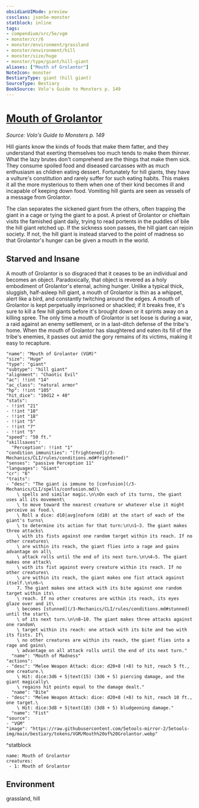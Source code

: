 ```yaml
---
obsidianUIMode: preview
cssclass: json5e-monster
statblock: inline
tags:
- compendium/src/5e/vgm
- monster/cr/6
- monster/environment/grassland
- monster/environment/hill
- monster/size/huge
- monster/type/giant/hill-giant
aliases: ["Mouth of Grolantor"]
NoteIcon: monster
BestiaryType: giant (hill giant)
SourceType: Bestiary
BookSource: Volo's Guide to Monsters p. 149
---
```

# [Mouth of Grolantor](3-Mechanics\CLI\bestiary\giant/mouth-of-grolantor-vgm.md)
*Source: Volo's Guide to Monsters p. 149*  

Hill giants know the kinds of foods that make them fatter, and they understand that exerting themselves too much tends to make them thinner. What the lazy brutes don't comprehend are the things that make them sick. They consume spoiled food and diseased carcasses with as much enthusiasm as children eating dessert. Fortunately for hill giants, they have a vulture's constitution and rarely suffer for such eating habits. This makes it all the more mysterious to them when one of their kind becomes ill and incapable of keeping down food. Vomiting hill giants are seen as vessels of a message from Grolantor.

The clan separates the sickened giant from the others, often trapping the giant in a cage or tying the giant to a post. A priest of Grolantor or chieftain visits the famished giant daily, trying to read portents in the puddles of bile the hill giant retched up. If the sickness soon passes, the hill giant can rejoin society. If not, the hill giant is instead starved to the point of madness so that Grolantor's hunger can be given a mouth in the world.

## Starved and Insane

A mouth of Grolantor is so disgraced that it ceases to be an individual and becomes an object. Paradoxically, that object is revered as a holy embodiment of Grolantor's eternal, aching hunger. Unlike a typical thick, sluggish, half-asleep hill giant, a mouth of Grolantor is thin as a whippet, alert like a bird, and constantly twitching around the edges. A mouth of Grolantor is kept perpetually imprisoned or shackled; if it breaks free, it's sure to kill a few hill giants before it's brought down or it sprints away on a killing spree. The only time a mouth of Grolantor is set loose is during a war, a raid against an enemy settlement, or in a last-ditch defense of the tribe's home. When the mouth of Grolantor has slaughtered and eaten its fill of the tribe's enemies, it passes out amid the gory remains of its victims, making it easy to recapture.

```statblock
"name": "Mouth of Grolantor (VGM)"
"size": "Huge"
"type": "giant"
"subtype": "hill giant"
"alignment": "Chaotic Evil"
"ac": !!int "14"
"ac_class": "natural armor"
"hp": !!int "105"
"hit_dice": "10d12 + 40"
"stats":
- !!int "21"
- !!int "10"
- !!int "18"
- !!int "5"
- !!int "7"
- !!int "5"
"speed": "50 ft."
"skillsaves":
  "Perception": !!int "1"
"condition_immunities": "[frightened](/3-Mechanics/CLI/rules/conditions.md#frightened)"
"senses": "passive Perception 11"
"languages": "Giant"
"cr": "6"
"traits":
- "desc": "The giant is immune to [confusion](/3-Mechanics/CLI/spells/confusion.md)\
    \ spells and similar magic.\n\nOn each of its turns, the giant uses all its movement\
    \ to move toward the nearest creature or whatever else it might perceive as food.\
    \ Roll a dice: d10|avg|noform (d10) at the start of each of the giant's turns\
    \ to determine its action for that turn:\n\n1–3. The giant makes three attacks\
    \ with its fists against one random target within its reach. If no other creatures\
    \ are within its reach, the giant flies into a rage and gains advantage on all\
    \ attack rolls until the end of its next turn.\n\n4–5. The giant makes one attack\
    \ with its fist against every creature within its reach. If no other creatures\
    \ are within its reach, the giant makes one fist attack against itself.\n\n6–\
    7. The giant makes one attack with its bite against one random target within its\
    \ reach. If no other creatures are within its reach, its eyes glaze over and it\
    \ becomes [stunned](/3-Mechanics/CLI/rules/conditions.md#stunned) until the start\
    \ of its next turn.\n\n8–10. The giant makes three attacks against one random\
    \ target within its reach: one attack with its bite and two with its fists. If\
    \ no other creatures are within its reach, the giant flies into a rage and gains\
    \ advantage on all attack rolls until the end of its next turn."
  "name": "Mouth of Madness"
"actions":
- "desc": "Melee Weapon Attack: dice: d20+8 (+8) to hit, reach 5 ft., one creature.\
    \ Hit: dice:3d6 + 5|text(15) (3d6 + 5) piercing damage, and the giant magically\
    \ regains hit points equal to the damage dealt."
  "name": "Bite"
- "desc": "Melee Weapon Attack: dice: d20+8 (+8) to hit, reach 10 ft., one target.\
    \ Hit: dice:3d8 + 5|text(18) (3d8 + 5) bludgeoning damage."
  "name": "Fist"
"source":
- "VGM"
"image": "https://raw.githubusercontent.com/5etools-mirror-2/5etools-img/main/bestiary/tokens/VGM/Mouth%20of%20Grolantor.webp"
```
^statblock

```encounter-table
name: Mouth of Grolantor
creatures:
 - 1: Mouth of Grolantor
```

## Environment

grassland, hill